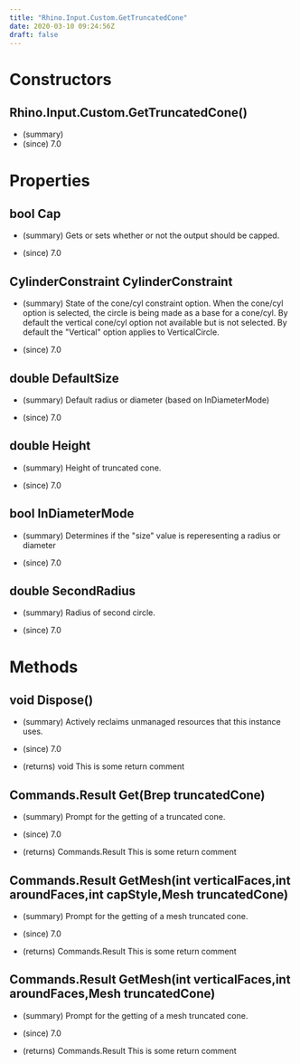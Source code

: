```yaml
---
title: "Rhino.Input.Custom.GetTruncatedCone"
date: 2020-03-10 09:24:56Z
draft: false
---
```


# Constructors
## Rhino.Input.Custom.GetTruncatedCone()
- (summary) 
- (since) 7.0
# Properties
## bool Cap
- (summary) 
     Gets or sets whether or not the output should be capped.
     
- (since) 7.0
## CylinderConstraint CylinderConstraint
- (summary) 
     State of the cone/cyl constraint option. When the cone/cyl option is
     selected, the circle is being made as a base for a cone/cyl.
     By default the vertical cone/cyl option not available but is not
     selected.  By default the "Vertical" option applies to VerticalCircle.
     
- (since) 7.0
## double DefaultSize
- (summary) 
     Default radius or diameter (based on InDiameterMode)
     
- (since) 7.0
## double Height
- (summary) 
     Height of truncated cone.
     
- (since) 7.0
## bool InDiameterMode
- (summary) 
     Determines if the "size" value is reperesenting a radius or diameter
     
- (since) 7.0
## double SecondRadius
- (summary) 
     Radius of second circle.
     
- (since) 7.0
# Methods
## void Dispose()
- (summary) 
     Actively reclaims unmanaged resources that this instance uses.
     
- (since) 7.0
- (returns) void This is some return comment
## Commands.Result Get(Brep truncatedCone)
- (summary) 
     Prompt for the getting of a truncated cone.
     
- (since) 7.0
- (returns) Commands.Result This is some return comment
## Commands.Result GetMesh(int verticalFaces,int aroundFaces,int capStyle,Mesh truncatedCone)
- (summary) 
     Prompt for the getting of a mesh truncated cone.
     
- (since) 7.0
- (returns) Commands.Result This is some return comment
## Commands.Result GetMesh(int verticalFaces,int aroundFaces,Mesh truncatedCone)
- (summary) 
     Prompt for the getting of a mesh truncated cone.
     
- (since) 7.0
- (returns) Commands.Result This is some return comment
